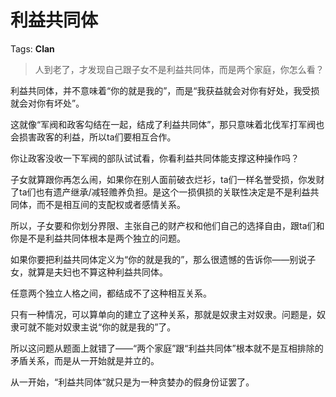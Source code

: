 # 利益共同体

Tags: **Clan**

> 人到老了，才发现自己跟子女不是利益共同体，而是两个家庭，你怎么看？



利益共同体，并不意味着“你的就是我的”，而是“我获益就会对你有好处，我受损就会对你有坏处”。

这就像“军阀和政客勾结在一起，结成了利益共同体”，那只意味着北伐军打军阀也会损害政客的利益，所以ta们要相互合作。

你让政客没收一下军阀的部队试试看，你看利益共同体能支撑这种操作吗？

子女就算跟你再怎么闹，如果你在别人面前破衣烂衫，ta们一样名誉受损，你发财了ta们也有遗产继承/减轻赡养负担。是这个一损俱损的关联性决定是不是利益共同体，而不是相互间的支配权或者感情关系。

所以，子女要和你划分界限、主张自己的财产权和他们自己的选择自由，跟ta们和你是不是利益共同体根本是两个独立的问题。

如果你要把利益共同体定义为“你的就是我的”，那么很遗憾的告诉你——别说子女，就算是夫妇也不算这种利益共同体。

任意两个独立人格之间，都结成不了这种相互关系。

只有一种情况，可以算单向的建立了这种关系，那就是奴隶主对奴隶。问题是，奴隶可就不能对奴隶主说“你的就是我的”了。

所以这问题从题面上就错了——“两个家庭”跟“利益共同体”根本就不是互相排除的矛盾关系，而是从一开始就是并立的。

从一开始，“利益共同体“就只是为一种贪婪办的假身份证罢了。



